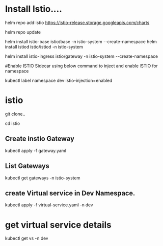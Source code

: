 
# Install Istio....

helm repo add istio https://istio-release.storage.googleapis.com/charts

helm repo update

helm install istio-base istio/base -n istio-system --create-namespace
helm install istiod istio/istiod -n istio-system 

helm install istio-ingress istio/gateway -n istio-system  --create-namespace



#Enable ISTIO Sidecar using below command to inject and enable ISTIO for namespace

kubectl label namespace dev istio-injection=enabled

# istio

git clone..

cd istio


## Create instio Gateway
kubectl apply -f gateway.yaml


## List Gateways

kubectl get gateways -n istio-system


 ## create Virtual service in Dev Namespace.

 kubectl apply -f virtual-service.yaml -n dev

 # get virtual service details
 kubectl get vs -n dev

 
